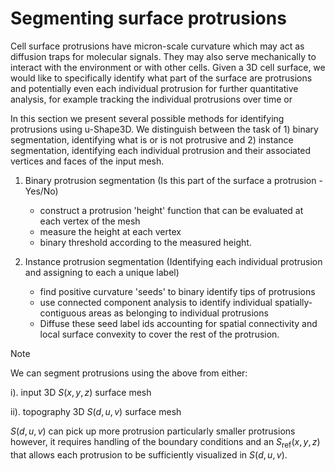 # Segmenting surface protrusions

Cell surface protrusions have micron-scale curvature which may act as diffusion traps for molecular signals. They may also serve mechanically to interact with the environment or with other cells. Given a 3D cell surface, we would like to specifically identify what part of the surface are protrusions and potentially even each individual protrusion for further quantitative analysis, for example tracking the individual protrusions over time or 

In this section we present several possible methods for identifying protrusions using u-Shape3D. We distinguish between the task of 1) binary segmentation, identifying what is or is not protrusive and 2) instance segmentation, identifying each individual protrusion and their associated vertices and faces of the input mesh. 

1. Binary protrusion segmentation (Is this part of the surface a protrusion - Yes/No)
    - construct a protrusion 'height' function that can be evaluated at each vertex of the mesh 
    - measure the height at each vertex
    - binary threshold according to the measured height. 

2. Instance protrusion segmentation (Identifying each individual protrusion and assigning to each a unique label)
    - find positive curvature 'seeds' to binary identify tips of protrusions
    - use connected component analysis to identify individual spatially-contiguous areas as belonging to individual protrusions
    - Diffuse these seed label ids accounting for spatial connectivity and local surface convexity to cover the rest of the protrusion.

> [!NOTE] 
> We can segment protrusions using the above from either:
> 
>   i). input 3D $S(x,y,z)$ surface mesh
>
>   ii). topography 3D $S(d,u,v)$ surface mesh 
>
> $S(d,u,v)$ can pick up more protrusion particularly smaller protrusions however, it requires handling of the boundary conditions and an $S_{\text{ref}}(x,y,z)$ that allows each protrusion to be sufficiently visualized in $S(d,u,v)$. 

